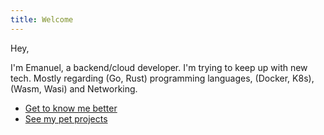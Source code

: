 ```yaml
---
title: Welcome
---
```


Hey,

I'm Emanuel, a backend/cloud developer. I'm trying to keep up with new tech. Mostly regarding (Go, Rust) programming languages, (Docker, K8s), (Wasm, Wasi) and Networking.

- [Get to know me better](/about "Get to know me better")
- [See my pet projects](https:github.com/efeijo)

